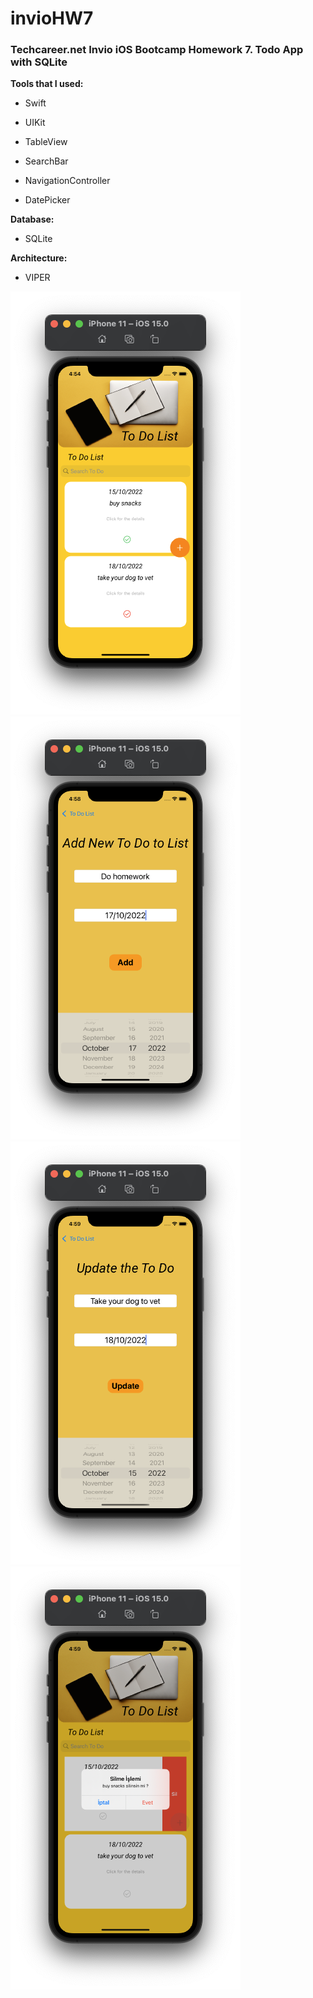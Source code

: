 # invioHW7
### Techcareer.net Invio iOS Bootcamp Homework 7. Todo App with SQLite

**Tools that I used:**

-   Swift
-   UIKit

-   TableView
-   SearchBar
-   NavigationController
-   DatePicker

**Database:**

-   SQLite

**Architecture:**

-   VIPER

![](https://github.com/sedatsamet/invioHW7/blob/main/EkranGoruntuleri/1.Anasayfa_EkranGoruntusu.png)
![](https://github.com/sedatsamet/invioHW7/blob/main/EkranGoruntuleri/2.Todo_Ekle.png)
![](https://github.com/sedatsamet/invioHW7/blob/main/EkranGoruntuleri/3.Todo_Guncelle.png)
![](https://github.com/sedatsamet/invioHW7/blob/main/EkranGoruntuleri/4.Todo_Sil.png)
